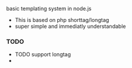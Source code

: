 basic templating system in node.js

* This is based on php shorttag/longtag
* super simple and immediatly understandable




<? console.log("wow") ?>

<?= "wow" ?>


### TODO

* TODO support longtag <?node console.log("wow") ?>
* 